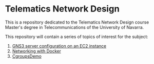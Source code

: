 # Telematics Network Design

This is a repository dedicated to the Telematics Network Design course Master's degree in Telecommunications of the University of Navarra.

This repository will contain a series of topics of interest for the subject:

1. [GNS3 server configuration on an EC2 instance](./GNS3ServerDeployment/README.md)
2. [Networking with Docker](./NetworkingWithDocker/README.md)
3. [CgroupsDemo](./CgroupsDemo/README.md)
